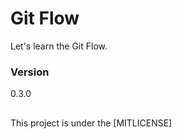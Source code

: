 # Git Flow

Let's learn the Git Flow.

### Version

0.3.0

##

This project is under the [MITLICENSE]